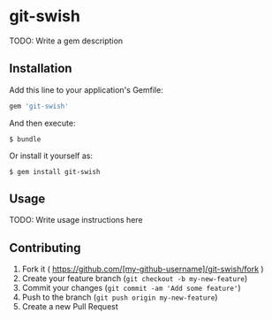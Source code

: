 # git-swish

TODO: Write a gem description

## Installation

Add this line to your application's Gemfile:

```ruby
gem 'git-swish'
```

And then execute:

    $ bundle

Or install it yourself as:

    $ gem install git-swish

## Usage

TODO: Write usage instructions here

## Contributing

1. Fork it ( https://github.com/[my-github-username]/git-swish/fork )
2. Create your feature branch (`git checkout -b my-new-feature`)
3. Commit your changes (`git commit -am 'Add some feature'`)
4. Push to the branch (`git push origin my-new-feature`)
5. Create a new Pull Request
